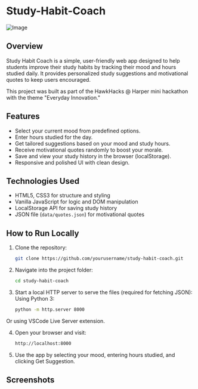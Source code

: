 # Study-Habit-Coach

![Image](https://github.com/user-attachments/assets/324afa27-14a1-43b9-ba5e-f58a80dcb508)


## Overview

Study Habit Coach is a simple, user-friendly web app designed to help students improve their study habits by tracking their mood and hours studied daily. It provides personalized study suggestions and motivational quotes to keep users encouraged.

This project was built as part of the HawkHacks @ Harper mini hackathon with the theme "Everyday Innovation."

## Features

- Select your current mood from predefined options.
- Enter hours studied for the day.
- Get tailored suggestions based on your mood and study hours.
- Receive motivational quotes randomly to boost your morale.
- Save and view your study history in the browser (localStorage).
- Responsive and polished UI with clean design.

## Technologies Used

- HTML5, CSS3 for structure and styling
- Vanilla JavaScript for logic and DOM manipulation
- LocalStorage API for saving study history
- JSON file (`data/quotes.json`) for motivational quotes

## How to Run Locally

1. Clone the repository:

   ```bash
   git clone https://github.com/yourusername/study-habit-coach.git
2. Navigate into the project folder:
 
   ```bash
   cd study-habit-coach
3. Start a local HTTP server to serve the files (required for fetching JSON):
   Using Python 3:
   
   ```bash
   python -m http.server 8000
 Or using VSCode Live Server extension.
  
4.  Open your browser and visit:

    ```bash
    http://localhost:8000
    
5.  Use the app by selecting your mood, entering hours studied, and clicking Get Suggestion.



## Screenshots




  



   
